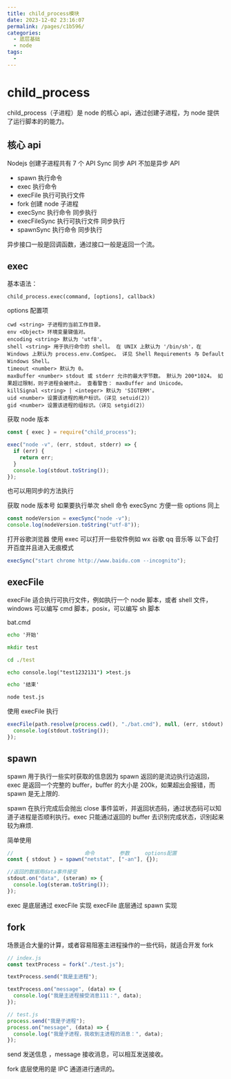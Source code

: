 ```yaml
---
title: child_process模块
date: 2023-12-02 23:16:07
permalink: /pages/c1b596/
categories:
  - 底层基础
  - node
tags:
  -
---
```


# child_process

child_process（子进程）是 node 的核心 api，通过创建子进程，为 node 提供了运行脚本的的能力。

## 核心 api

Nodejs 创建子进程共有 7 个 API Sync 同步 API 不加是异步 API

- spawn 执行命令
- exec 执行命令
- execFile 执行可执行文件
- fork 创建 node 子进程
- execSync 执行命令 同步执行
- execFileSync 执行可执行文件 同步执行
- spawnSync 执行命令 同步执行

异步接口一般是回调函数，通过接口一般是返回一个流。

## exec

基本语法：

```text
child_process.exec(command, [options], callback)
```

options 配置项

```text
cwd <string> 子进程的当前工作目录。
env <Object> 环境变量键值对。
encoding <string> 默认为 'utf8'。
shell <string> 用于执行命令的 shell。 在 UNIX 上默认为 '/bin/sh'，在 Windows 上默认为 process.env.ComSpec。 详见 Shell Requirements 与 Default Windows Shell。
timeout <number> 默认为 0。
maxBuffer <number> stdout 或 stderr 允许的最大字节数。 默认为 200*1024。 如果超过限制，则子进程会被终止。 查看警告： maxBuffer and Unicode。
killSignal <string> | <integer> 默认为 'SIGTERM'。
uid <number> 设置该进程的用户标识。（详见 setuid(2)）
gid <number> 设置该进程的组标识。（详见 setgid(2)）
```

获取 node 版本

```js
const { exec } = require("child_process");

exec("node -v", (err, stdout, stderr) => {
  if (err) {
    return err;
  }
  console.log(stdout.toString());
});
```

也可以用同步的方法执行

获取 node 版本号 如果要执行单次 shell 命令 execSync 方便一些 options 同上

```js
const nodeVersion = execSync("node -v");
console.log(nodeVersion.toString("utf-8"));
```

打开谷歌浏览器 使用 exec 可以打开一些软件例如 wx 谷歌 qq 音乐等 以下会打开百度并且进入无痕模式

```js
execSync("start chrome http://www.baidu.com --incognito");
```

## execFile

execFile 适合执行可执行文件，例如执行一个 node 脚本，或者 shell 文件，windows 可以编写 cmd 脚本，posix，可以编写 sh 脚本

bat.cmd

```bat
echo '开始'

mkdir test

cd ./test

echo console.log("test1232131") >test.js

echo '结束'

node test.js

```

使用 execFile 执行

```js
execFile(path.resolve(process.cwd(), "./bat.cmd"), null, (err, stdout) => {
  console.log(stdout.toString());
});
```

## spawn

spawn 用于执行一些实时获取的信息因为 spawn 返回的是流边执行边返回，exec 是返回一个完整的 buffer，buffer 的大小是 200k，如果超出会报错，而 spawn 是无上限的.

spawn 在执行完成后会抛出 close 事件监听，并返回状态码，通过状态码可以知道子进程是否顺利执行。exec 只能通过返回的 buffer 去识别完成状态，识别起来较为麻烦.

简单使用

```js
//                       命令        参数     options配置
const { stdout } = spawn("netstat", ["-an"], {});

//返回的数据用data事件接受
stdout.on("data", (steram) => {
  console.log(steram.toString());
});
```

exec 是底层通过 execFile 实现 execFile 底层通过 spawn 实现

## fork

场景适合大量的计算，或者容易阻塞主进程操作的一些代码，就适合开发 fork

```js
// index.js
const textProcess = fork("./test.js");

textProcess.send("我是主进程");

textProcess.on("message", (data) => {
  console.log("我是主进程接受消息111：", data);
});
```

```js
// test.js
process.send("我是子进程");
process.on("message", (data) => {
  console.log("我是子进程，我收到主进程的消息：", data);
});
```

send 发送信息 ，message 接收消息，可以相互发送接收。

fork 底层使用的是 IPC 通道进行通讯的。
